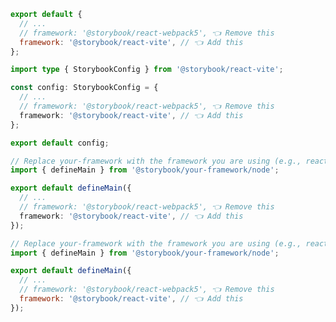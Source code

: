 ```js filename=".storybook/main.js" renderer="react" language="js" tabTitle="CSF 3"
export default {
  // ...
  // framework: '@storybook/react-webpack5', 👈 Remove this
  framework: '@storybook/react-vite', // 👈 Add this
};
```

```ts filename=".storybook/main.ts" renderer="react" language="ts" tabTitle="CSF 3"
import type { StorybookConfig } from '@storybook/react-vite';

const config: StorybookConfig = {
  // ...
  // framework: '@storybook/react-webpack5', 👈 Remove this
  framework: '@storybook/react-vite', // 👈 Add this
};

export default config;
```

```ts filename=".storybook/main.ts" renderer="react" language="ts" tabTitle="CSF Next 🧪"
// Replace your-framework with the framework you are using (e.g., react-vite, nextjs, nextjs-vite)
import { defineMain } from '@storybook/your-framework/node';

export default defineMain({
  // ...
  // framework: '@storybook/react-webpack5', 👈 Remove this
  framework: '@storybook/react-vite', // 👈 Add this
});
```

<!-- JS snippets still needed while providing both CSF 3 & Next -->

```js filename=".storybook/main.js" renderer="react" language="js" tabTitle="CSF Next 🧪"
// Replace your-framework with the framework you are using (e.g., react-vite, nextjs, nextjs-vite)
import { defineMain } from '@storybook/your-framework/node';

export default defineMain({
  // ...
  // framework: '@storybook/react-webpack5', 👈 Remove this
  framework: '@storybook/react-vite', // 👈 Add this
});
```
